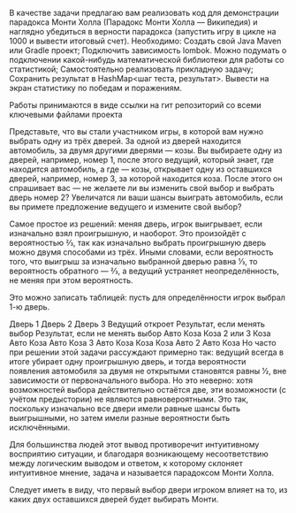 В качестве задачи предлагаю вам реализовать код для демонстрации парадокса Монти Холла (Парадокс Монти Холла — Википедия) и наглядно убедиться в верности парадокса (запустить игру в цикле на 1000 и вывести итоговый счет). Необходимо: Создать свой Java Maven или Gradle проект; Подключить зависимость lombok. Можно подумать о подключении какой-нибудь математической библиотеки для работы со статистикой; Самостоятельно реализовать прикладную задачу; Сохранить результат в HashMap<шаг теста, результат>. Вывести на экран статистику по победам и поражениям.

Работы принимаются в виде ссылки на гит репозиторий со всеми ключевыми файлами проекта

Представьте, что вы стали участником игры, в которой вам нужно выбрать одну из трёх дверей. За одной из дверей находится автомобиль, за двумя другими дверями — козы. Вы выбираете одну из дверей, например, номер 1, после этого ведущий, который знает, где находится автомобиль, а где — козы, открывает одну из оставшихся дверей, например, номер 3, за которой находится коза. После этого он спрашивает вас — не желаете ли вы изменить свой выбор и выбрать дверь номер 2? Увеличатся ли ваши шансы выиграть автомобиль, если вы примете предложение ведущего и измените свой выбор?

Самое простое из решений: меняя дверь, игрок выигрывает, если изначально взял проигрышную, и наоборот. Это произойдёт с вероятностью 2⁄3, так как изначально выбрать проигрышную дверь можно двумя способами из трёх. Иными словами, если вероятность того, что выигрыш за изначально выбранной дверью равна 1⁄3, то вероятность обратного — 2⁄3, а ведущий устраняет неопределённость, не меняя при этом вероятность.

Это можно записать таблицей: пусть для определённости игрок выбрал 1-ю дверь.

Дверь 1	Дверь 2	Дверь 3	Ведущий откроет	Результат, если менять выбор	Результат, если не менять выбор
Авто	Коза	Коза	2 или 3	Коза	Авто
Коза	Авто	Коза	3	Авто	Коза
Коза	Коза	Авто	2	Авто	Коза
Но часто при решении этой задачи рассуждают примерно так: ведущий всегда в итоге убирает одну проигрышную дверь, и тогда вероятности появления автомобиля за двумя не открытыми становятся равны 1⁄2, вне зависимости от первоначального выбора. Но это неверно: хотя возможностей выбора действительно остаётся две, эти возможности (с учётом предыстории) не являются равновероятными. Это так, поскольку изначально все двери имели равные шансы быть выигрышными, но затем имели разные вероятности быть исключёнными.

Для большинства людей этот вывод противоречит интуитивному восприятию ситуации, и благодаря возникающему несоответствию между логическим выводом и ответом, к которому склоняет интуитивное мнение, задача и называется парадоксом Монти Холла.

Следует иметь в виду, что первый выбор двери игроком влияет на то, из каких двух оставшихся дверей будет выбирать Монти.